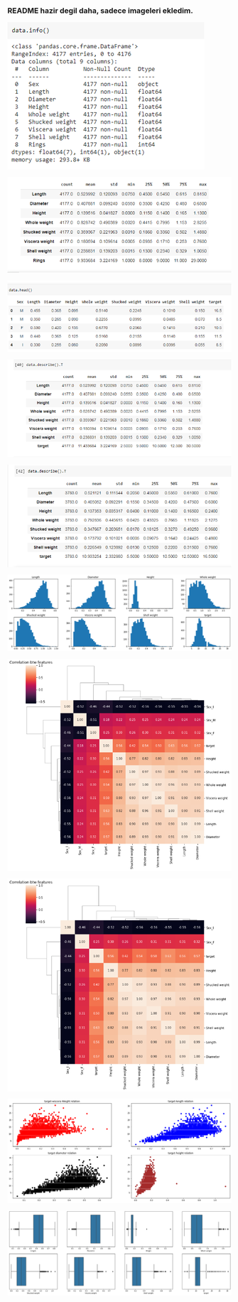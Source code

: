 

### README hazir degil daha, sadece imageleri ekledim.


![](images_abalone/info.png)

![](images_abalone/1234567.png)

![](images_abalone/2.png)

![](images_abalone/before.png)

![](images_abalone/after.png)

![](images_abalone/data_hist.png)

![](images_abalone/corr_matrix.png)

![](images_abalone/filtred_corr_matrix.png)

![](images_abalone/target-feature_relation.png)

![](images_abalone/boxplot.png)











